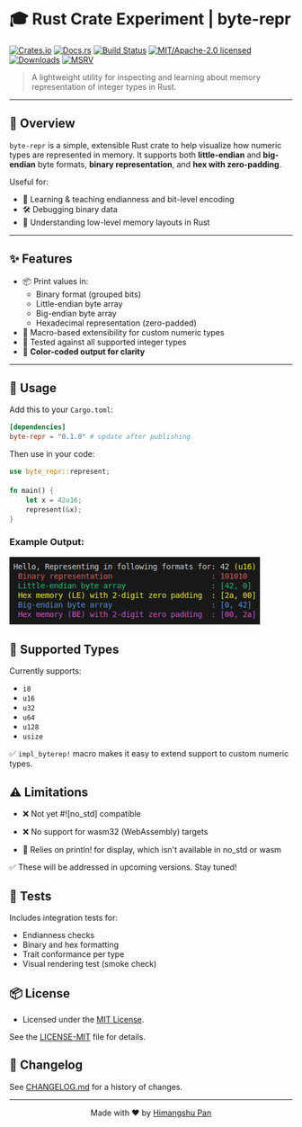 # 🎓 Rust Crate Experiment | byte-repr

[![Crates.io](https://img.shields.io/crates/v/byte-repr.svg)](https://crates.io/crates/byte-repr)
[![Docs.rs](https://docs.rs/byte-repr/badge.svg)](https://docs.rs/byte-repr)
[![Build Status](https://github.com/himangshu-blockchain/byte-repr/workflows/CI/badge.svg)](https://github.com/himangshu-blockchain/byte-repr/actions)
[![MIT/Apache-2.0 licensed](https://img.shields.io/crates/l/byte-repr)](https://github.com/himangshu-blockchain/byte-repr/blob/main/LICENSE)
[![Downloads](https://img.shields.io/crates/d/byte-repr.svg)](https://crates.io/crates/byte-repr)
[![MSRV](https://img.shields.io/badge/MSRV-1.60+-blue.svg)](https://docs.rs/byte-repr)

> A lightweight utility for inspecting and learning about memory representation of integer types in Rust.

---

## 📘 Overview

`byte-repr` is a simple, extensible Rust crate to help visualize how numeric types are represented in memory. It supports both **little-endian** and **big-endian** byte formats, **binary representation**, and **hex with zero-padding**. 

Useful for:
- 🧠 Learning & teaching endianness and bit-level encoding
- 🛠️ Debugging binary data
- 🧬 Understanding low-level memory layouts in Rust

---

## ✨ Features

- 📦 Print values in:
  - Binary format (grouped bits)
  - Little-endian byte array
  - Big-endian byte array
  - Hexadecimal representation (zero-padded)
- 🧩 Macro-based extensibility for custom numeric types
- 🧪 Tested against all supported integer types
- 🎨 **Color-coded output for clarity**
---

## 🚀 Usage

Add this to your `Cargo.toml`:

```toml
[dependencies]
byte-repr = "0.1.0" # update after publishing
```

Then use in your code:

```rust
use byte_repr::represent;

fn main() {
    let x = 42u16;
    represent(&x);
}
```

### Example Output:

![example output](docs/example_output.png)

## 🔧 Supported Types

Currently supports:
- `i8`
- `u16`
- `u32`
- `u64`
- `u128`
- `usize`

✅ `impl_byterep!` macro makes it easy to extend support to custom numeric types.

## ⚠️ Limitations
- ❌ Not yet #![no_std] compatible

- ❌ No support for wasm32 (WebAssembly) targets

- 📌 Relies on println! for display, which isn't available in no_std or wasm

✅ These will be addressed in upcoming versions. Stay tuned!


## 🧪 Tests
Includes integration tests for:

- Endianness checks
- Binary and hex formatting
- Trait conformance per type
- Visual rendering test (smoke check)

## 📦 License

- Licensed under the [MIT License](LICENSE-MIT). 

See the [LICENSE-MIT](LICENSE-MIT) file for details.



## 📑 Changelog
See [CHANGELOG.md](./CHANGELOG.md) for a history of changes.

---

<p align="center">
  Made with ❤️ by <a href="https://himangshu-blockchain.github.io/">Himangshu Pan</a>
</p>
